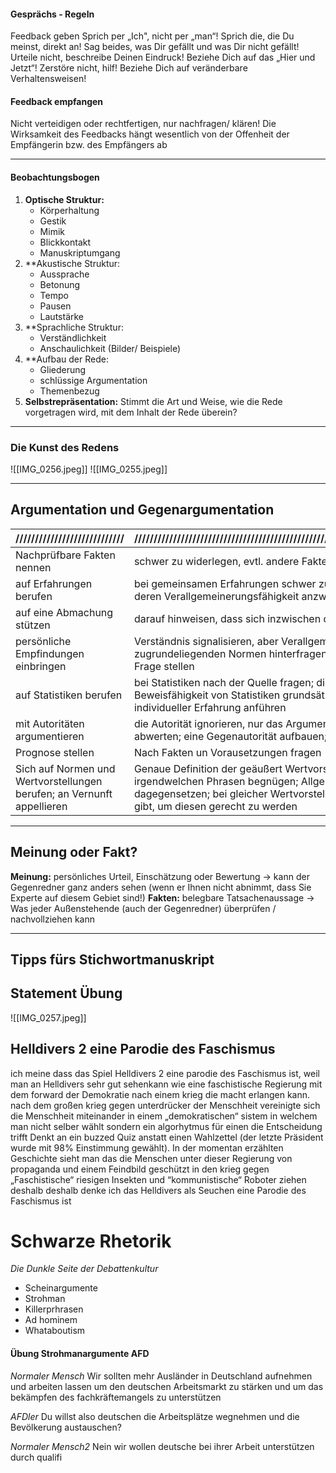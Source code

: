 #### Gesprächs - Regeln 
Feedback geben Sprich per „Ich", nicht per „man“! Sprich die, die Du meinst, direkt an! 
Sag beides, was Dir gefällt und was Dir nicht gefällt! 
Urteile nicht, beschreibe Deinen Eindruck! Beziehe Dich auf das „Hier und Jetzt“! 
Zerstöre nicht, hilf! 
Beziehe Dich auf veränderbare Verhaltensweisen! 

#### Feedback empfangen 
Nicht verteidigen oder rechtfertigen, nur nachfragen/ klären! 
Die Wirksamkeit des Feedbacks hängt wesentlich von der Offenheit der Empfängerin bzw. des Empfängers ab
****
#### Beobachtungsbogen 
1. **Optische Struktur:**
	- Körperhaltung 
	- Gestik 
	- Mimik 
	- Blickkontakt 
	- Manuskriptumgang 
2. **Akustische Struktur:
	- Aussprache 
	- Betonung 
	- Tempo 
	- Pausen 
	- Lautstärke 
3. **Sprachliche Struktur:
	- Verständlichkeit 
	- Anschaulichkeit (Bilder/ Beispiele) 
4. **Aufbau der Rede: 
	- Gliederung 
	- schlüssige Argumentation 
	- Themenbezug 
5. **Selbstrepräsentation:**
	Stimmt die Art und Weise, wie die Rede vorgetragen wird, mit dem Inhalt der Rede überein?
***
### Die Kunst des Redens
![[IMG_0256.jpeg]]
![[IMG_0255.jpeg]]
***
## Argumentation und Gegenargumentation

| ////////////////////////////                                           | /////////////////////////////////////////////////////////////////////////////////////////////////////////                                                                                                                                                                     |
| ---------------------------------------------------------------------- | ----------------------------------------------------------------------------------------------------------------------------------------------------------------------------------------------------------------------------------------------------------------------------- |
| Nachprüfbare Fakten nennen                                             | schwer zu widerlegen, evtl. andere Fakten dagegen halten                                                                                                                                                                                                                      |
| auf Erfahrungen berufen                                                | bei gemeinsamen Erfahrungen schwer zu widerlegen, bei individuellen Erfahrungen deren Verallgemeinerungsfähigkeit anzweifeln                                                                                                                                                  |
| auf eine Abmachung stützen                                             | darauf hinweisen, dass sich inzwischen die Voraussetzungen geändert haben                                                                                                                                                                                                     |
| persönliche Empfindungen einbringen                                    | Verständnis signalisieren, aber Verallgemeinerungsfähigkeit anzweifeln; die zugrundeliegenden Normen hinterfragen; evtl. die Angemessenheit dieser Gefühle in Frage stellen                                                                                                   |
| auf Statistiken berufen                                                | bei Statistiken nach der Quelle fragen; die dahinterstehenden Interessen anzweifeln; Beweisfähigkeit von Statistiken grundsätzlich in Frage stellen; Gegenbeispiele aus individueller Erfahrung anführen                                                                      |
| mit Autoritäten argumentieren                                          | die Autorität ignorieren, nur das Argument als solches angreifen; die Autorität abwerten; eine Gegenautorität aufbauen; den Kontext der zitierten Äußerung erfragen.                                                                                                          |
| Prognose stellen                                                       | Nach Fakten un Vorausetzungen fragen                                                                                                                                                                                                                                          |
| Sich auf Normen und Wertvorstellungen berufen; an Vernunft appellieren | Genaue Definition der geäußert Wertvorstellungen erfragen, d.h. Sich nicht mit irgendwelchen Phrasen begnügen; Allgemeingültigkeit anzweifeln; andere Werte dagegensetzen; bei gleicher Wertvorstellung aufzeigen, dass es auch andere Wege gibt, um diesen gerecht zu werden |
***
## Meinung oder Fakt?

**Meinung:** persönliches Urteil, Einschätzung oder Bewertung
	-> kann der Gegenredner ganz anders sehen (wenn er Ihnen nicht abnimmt, dass Sie Experte auf diesem Gebiet sind!) 
**Fakten:** belegbare Tatsachenaussage
	-> Was jeder Außenstehende (auch der Gegenredner) überprüfen / nachvollziehen kann 
	
***

## Tipps fürs Stichwortmanuskript 




## Statement Übung

![[IMG_0257.jpeg]]

## Helldivers 2 eine Parodie des Faschismus 
ich meine dass das Spiel Helldivers 2 eine parodie des Faschismus ist, weil man an Helldivers sehr gut sehenkann wie eine faschistische Regierung mit dem forward der Demokratie nach einem krieg die macht erlangen kann. nach dem großen krieg gegen unterdrücker der Menschheit vereinigte sich die Menschheit miteinander in einem „demokratischen“ sistem in welchem man nicht selber wählt sondern ein algorhytmus für einen die Entscheidung trifft Denkt an ein buzzed Quiz anstatt einen Wahlzettel (der letzte Präsident wurde mit 98% Einstimmung gewählt). In der momentan erzählten Geschichte sieht man das die Menschen unter dieser Regierung von propaganda und einem Feindbild geschützt in den krieg gegen „Faschistische“ riesigen Insekten und “kommunistische“ Roboter ziehen deshalb deshalb denke ich das Helldivers als Seuchen eine Parodie des Faschismus ist
# Schwarze Rhetorik
*Die Dunkle Seite der Debattenkultur*

- Scheinargumente
- Strohman
- Killerprhrasen 
- Ad hominem
- Whataboutism

#### Übung Strohmanargumente AFD
*Normaler Mensch*
Wir sollten mehr Ausländer in Deutschland aufnehmen und arbeiten lassen um den deutschen Arbeitsmarkt zu stärken und um das bekämpfen des fachkräftemangels zu unterstützen

*AFDler*
Du willst also deutschen die Arbeitsplätze wegnehmen und die Bevölkerung austauschen?

*Normaler Mensch2*
Nein wir wollen deutsche bei ihrer Arbeit unterstützen durch qualifi
